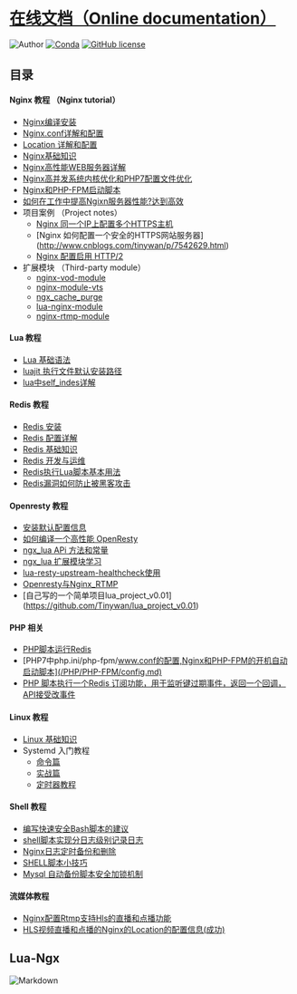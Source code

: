 #  [在线文档（Online documentation）](http://github.tinywan.com/lua-nginx-redis/)
![Author](https://img.shields.io/badge/Author-Tinywan-green.svg)
[![Conda](https://img.shields.io/conda/pn/conda-forge/python.svg)]()
[![GitHub license](https://img.shields.io/github/license/Tinywan/tinywan-react-app.svg)](https://github.com/Tinywan/tinywan-react-app/blob/master/LICENSE)
## <a name="index"/>目录
#### Nginx 教程 （Nginx tutorial）  
* [Nginx编译安装](/Nginx/nginx-install.md)  
* [Nginx.conf详解和配置](/Nginx/nginx-base-config.md)  
* [Location 详解和配置](/docs/Nginx/location-detail.md)  
* [Nginx基础知识](/Nginx/nginx-basic.md)  
* [Nginx高性能WEB服务器详解](/Nginx/nginx-high-basic.md)   
* [Nginx高并发系统内核优化和PHP7配置文件优化](/Nginx/nginx-parameter-config.md)   
* [Nginx和PHP-FPM启动脚本](/Nginx/nginx-start-script.md)  
* [如何在工作中提高Ngixn服务器性能?达到高效](https://juejin.im/post/5adb45e96fb9a07ab773c767?utm_source=gold_browser_extension)   
* 项目案例 （Project notes）  
  * [Nginx 同一个IP上配置多个HTTPS主机](https://github.com/Tinywan/lua-nginx-redis/blob/master/Nginx/more-domain-config.md)  
  * [Nginx 如何配置一个安全的HTTPS网站服务器]  (http://www.cnblogs.com/tinywan/p/7542629.html)  
  * [Nginx 配置启用 HTTP/2](http://www.cnblogs.com/tinywan/p/7860774.html)  
* 扩展模块 （Third-party module）  
  * [nginx-vod-module](http://www.cnblogs.com/tinywan/p/7879559.html)    
  * [nginx-module-vts](http://www.cnblogs.com/tinywan/p/7872366.html)    
  * [ngx_cache_purge](/Nginx/Nginx-Web/Nginx-8-proxy_cache.md)    
  * [lua-nginx-module](http://www.cnblogs.com/tinywan/p/6538006.html)    
  * [nginx-rtmp-module](http://www.cnblogs.com/tinywan/p/6639360.html)    

#### Lua 教程    
* [Lua 基础语法](/Lua-Script/lua-basic.md)  
* [luajit 执行文件默认安装路径](#Nginx_base_knowledge)   
* [lua中self_indes详解](/Lua-Script/oop/self__index.md)   

#### Redis 教程  
* [Redis 安装](/Redis/redis-install.md)   
* [Redis 配置详解](/Redis/redis-config.md)   
* [Redis 基础知识](#Redis_base_knowledge)   
* [Redis 开发与运维](#Redis-DevOps)  
* [Redis执行Lua脚本基本用法](/Redis/redis-lua.md)    
* [Redis漏洞如何防止被黑客攻击](/Redis/redis-safety.md)    

####  Openresty 教程  
* [安装默认配置信息](/Openresty/openresty-basic.md)   
* [如何编译一个高性能 OpenResty](https://yq.aliyun.com/articles/228399) 
* [ngx_lua APi 方法和常量](/Openresty/openresty-api.md)   
* [ngx_lua 扩展模块学习](/Openresty/openresty-resty-module.md)   
* [lua-resty-upstream-healthcheck使用](/Openresty/lua-resty-upstream-healthcheck.md)   
* [Openresty与Nginx_RTMP](/Openresty/openresty-rtmp.md)   
* [自己写的一个简单项目lua_project_v0.01]  (https://github.com/Tinywan/lua_project_v0.01)   

####  PHP 相关   
* [PHP脚本运行Redis](#PHP_Run_Redis)
* [PHP7中php.ini/php-fpm/www.conf的配置,Nginx和PHP-FPM的开机自动启动脚本](/PHP/PHP-FPM/config.md)  
* [PHP 脚本执行一个Redis 订阅功能，用于监听键过期事件，返回一个回调，API接受改事件](/Redis-PHP/Php-Run-Redis-psubscribe/nohupRedisNotify.php)  

#### Linux 教程  
* [Linux 基础知识](/Linux/linux-basic.md)    
* Systemd 入门教程    
  * [命令篇](http://www.ruanyifeng.com/blog/2016/03/systemd-tutorial-commands.html)   
  * [实战篇](http://www.ruanyifeng.com/blog/2016/03/systemd-tutorial-part-two.html)      
  * [定时器教程](http://www.ruanyifeng.com/blog/2016/03/systemd-tutorial-part-two.html)      
#### Shell 教程    
* [编写快速安全Bash脚本的建议](/Shell/write-shell-suggestions.md) 
* [shell脚本实现分日志级别记录日志](/Nginx-Rtmp/Shell_Log.sh)   
* [Nginx日志定时备份和删除](/Nginx-Rtmp/Shell_Nginx_Log_cut.sh)   
* [SHELL脚本小技巧](/Nginx-Rtmp/Shell_script.md)   
* [Mysql 自动备份脚本安全加锁机制](/Nginx-Rtmp/backup_mysql.sh)   

#### 流媒体教程  
* [Nginx配置Rtmp支持Hls的直播和点播功能](/Nginx-Rtmp/HLS-live-vod.md)
* [HLS视频直播和点播的Nginx的Location的配置信息(成功)](/Nginx-Rtmp/HLS-live-vod-locatiuon-config.md)     

## Lua-Ngx
![Markdown](https://github.com/Tinywan/Lua-Nginx-Redis/blob/master/Images/Nginx-Phase.png)

